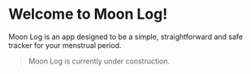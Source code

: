 # Welcome to Moon Log!

Moon Log is an app designed to be a simple, straightforward and safe tracker for your menstrual period.

> Moon Log is currently under construction.